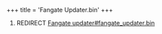 +++
title = 'Fangate Updater.bin'
+++

1.  REDIRECT [Fangate
    updater#fangate_updater.bin](Fangate_updater#fangate_updater.bin "wikilink")